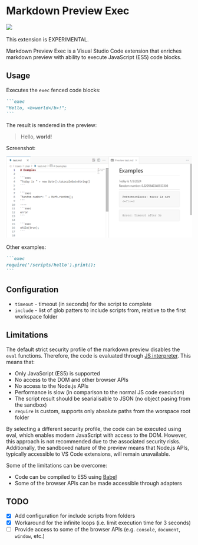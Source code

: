 # Markdown Preview Exec

[![](https://vsmarketplacebadges.dev/version/alexandritesoftware.markdown-exec.png)](https://marketplace.visualstudio.com/items?itemName=alexandritesoftware.markdown-exec)

This extension is EXPERIMENTAL.

Markdown Preview Exec is a Visual Studio Code extension that enriches markdown preview with ability to execute JavaScript (ES5) code blocks.

## Usage

Executes the `exec` fenced code blocks:

~~~markdown
```exec
"Hello, <b>world</b>!";
```
~~~

The result is rendered in the preview:

> Hello, **world**!

Screenshot:

![examples](docs/examples.png)

Other examples:

~~~markdown
```exec
require('/scripts/hello').print();
```
~~~

## Configuration

- `timeout` - timeout (in seconds) for the script to complete
- `include` - list of glob patters to include scripts from, relative to the first workspace folder

## Limitations

The default strict security profile of the markdown preview disables the `eval` functions. Therefore, the code is evaluated through [JS interpreter](<https://github.com/NeilFraser/JS-Interpreter>). This means that:

- Only JavaScript (ES5) is supported
- No access to the DOM and other browser APIs
- No access to the Node.js APIs
- Performance is slow (in comparison to the normal JS code execution)
- The script result should be searialisable to JSON (no object pasing from the sandbox)
- `require` is custom, supports only absolute paths from the worspace root folder

By selecting a different security profile, the code can be executed using eval, which enables modern JavaScript with access to the DOM. However, this approach is not recommended due to the associated security risks. Additionally, the sandboxed nature of the preview means that Node.js APIs, typically accessible to VS Code extensions, will remain unavailable.

Some of the limitations can be overcome:

- Code can be compiled to ES5 using [Babel](<https://babeljs.io/>)
- Some of the browser APIs can be made accessible through adapters

## TODO

- [x] Add configuration for include scripts from folders
- [x] Workaround for the infinite loops (i.e. limit execution time for 3 seconds)
- [ ] Provide access to some of the browser APIs (e.g. `console`, `document`, `window`, etc.)
